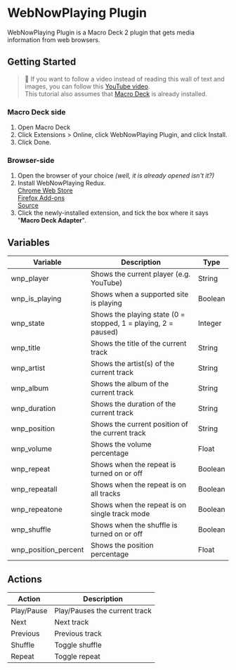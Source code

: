 # WebNowPlaying Plugin

WebNowPlaying Plugin is a Macro Deck 2 plugin that gets media information from web browsers.

## Getting Started

> :notebook: If you want to follow a video instead of reading this wall of text and images, you can follow this [YouTube video](https://www.youtube.com/watch?v=N9FIjn-z-W0).\
> This tutorial also assumes that [Macro Deck](https://macro-deck.app) is already installed.

### Macro Deck side

1. Open Macro Deck
2. Click Extensions > Online, click WebNowPlaying Plugin, and click Install.
3. Click Done.

### Browser-side

1. Open the browser of your choice _(well, it is already opened isn't it?)_
2. Install WebNowPlaying Redux.\
   [Chrome Web Store](https://chrome.google.com/webstore/detail/webnowplaying-redux/jfakgfcdgpghbbefmdfjkbdlibjgnbli)\
   [Firefox Add-ons](https://addons.mozilla.org/en-US/firefox/addon/webnowplaying-redux/)\
   [Source](https://github.com/keifufu/WebNowPlaying-Redux)
3. Click the newly-installed extension, and tick the box where it says "**Macro Deck Adapter**".

## Variables

| Variable               | Description                                                    | Type    |
| ---------------------- | -------------------------------------------------------------- | ------- |
| wnp\_player            | Shows the current player (e.g. YouTube)                        | String  |
| wnp\_is\_playing       | Shows when a supported site is playing                         | Boolean |
| wnp\_state             | Shows the playing state (0 = stopped, 1 = playing, 2 = paused) | Integer |
| wnp\_title             | Shows the title of the current track                           | String  |
| wnp\_artist            | Shows the artist(s) of the current track                       | String  |
| wnp\_album             | Shows the album of the current track                           | String  |
| wnp\_duration          | Shows the duration of the current track                        | String  |
| wnp\_position          | Shows the current position of the current track                | String  |
| wnp\_volume            | Shows the volume percentage                                    | Float   |
| wnp\_repeat            | Shows when the repeat is turned on or off                      | Boolean |
| wnp\_repeatall         | Shows when the repeat is on all tracks                         | Boolean |
| wnp\_repeatone         | Shows when the repeat is on single track mode                  | Boolean |
| wnp\_shuffle           | Shows when the shuffle is turned on or off                     | Boolean |
| wnp\_position\_percent | Shows the position percentage                                  | Float   |

## Actions

| Action     | Description                   |
| ---------- | ----------------------------- |
| Play/Pause | Play/Pauses the current track |
| Next       | Next track                    |
| Previous   | Previous track                |
| Shuffle    | Toggle shuffle                |
| Repeat     | Toggle repeat                 |
